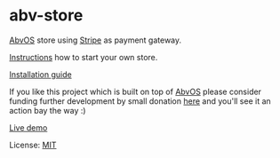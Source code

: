 # abv-store

[AbvOS](https://tondy67.github.io/abvos/) store using [Stripe](https://stripe.com/) as payment gateway.

[Instructions](https://github.com/tondy67/abv-store) how to start your own store. 

[Installation guide](./InstallationGuide.md)

If you like this project which is built on top of [AbvOS](https://tondy67.github.io/abvos/) please consider funding further development by small donation [here](https://tondy.herokuapp.com/store)  and you'll see it an action bay the way :)

[Live demo](https://tondy.herokuapp.com/)

License: [MIT](./LICENSE)
